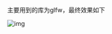 主要用到的库为glfw，最终效果如下

![img](https://github.com/SPengLiang/graphics2018/blob/master/21851140%E5%BD%AD%E4%BA%AE/Project01/demo.gif)
